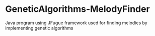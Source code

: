 # GeneticAlgorithms-MelodyFinder
Java program using JFugue framework used for finding melodies by implementing genetic algorithms
